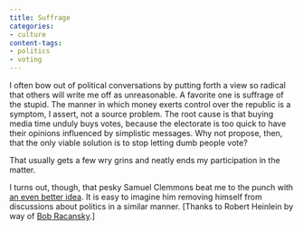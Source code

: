 ```yaml
---
title: Suffrage
categories:
- culture
content-tags:
- politics
- voting
---
```


I often bow out of political conversations by putting forth a view so radical that others will write me off as unreasonable.  A favorite one is suffrage of the stupid.  The manner in which money exerts control over the republic is a symptom, I assert, not a source problem.  The root cause is that buying media time unduly buys votes, because the electorate is too quick to have their opinions influenced by simplistic messages.  Why not propose, then, that the only viable solution is to stop letting dumb people vote?

That usually gets a few wry grins and neatly ends my participation in the matter.

I turns out, though, that pesky Samuel Clemmons beat me to the punch with [an even better idea][1].  It is easy to imagine him removing himself from discussions about politics in a similar manner.  [Thanks to Robert Heinlein by way of [Bob Racansky][2].]

   [1]: http://www.nitrosyncretic.com/rah/gondour.html
   [2]: http://bobservations.blogspot.com/2003_03_02_bobservations_archive.html#90118288
